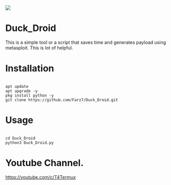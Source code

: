 ![](Screenshot.png)

# Duck_Droid

This is a simple tool or a script that saves time and generates payload using metasploit.
This is lot of helpful.

# Installation
```

apt update
apt upgrade -y
pkg install python -y
git clone https://github.com/Farz7/Duck_Droid.git

```

# Usage

```

cd Duck_Droid
python3 Duck_Droid.py

```

# Youtube Channel.

https://youtube.com/c/T4Termux
